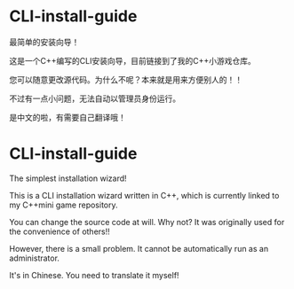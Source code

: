 # CLI-install-guide
最简单的安装向导！

这是一个C++编写的CLI安装向导，目前链接到了我的C++小游戏仓库。

您可以随意更改源代码。为什么不呢？本来就是用来方便别人的！！

不过有一点小问题，无法自动以管理员身份运行。

是中文的啦，有需要自己翻译哦！

# CLI-install-guide

The simplest installation wizard!

This is a CLI installation wizard written in C++, which is currently linked to my C++mini game repository.

You can change the source code at will. Why not? It was originally used for the convenience of others!!

However, there is a small problem. It cannot be automatically run as an administrator.

It's in Chinese. You need to translate it myself!
